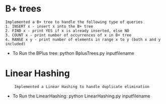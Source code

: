 # B+ trees
    Implemented a B+ tree to handle the following type of queries
    1. INSERT x - insert x into the B+ tree
    2. FIND x - print YES if x is already inserted, else NO
    3. COUNT x - print number of occurrences of x in B+ tree
    4. RANGE x y - print number of elements in range x to y (both x and y included)
* To Run the BPlus tree:
        python BplusTrees.py inputfilename
# Linear Hashing
        Implemented a Linear Hashing to handle duplicate elimination
* To Run the LinearHashing:
	python LinearHashing.py inputfilename
